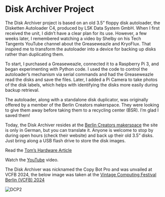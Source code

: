 # Disk Archiver Project

The Disk Archiver project is based on an old 3.5” floppy disk autoloader, the Disketten Autoloader C4, produced by LSK Data System GmbH. When I first received the unit, I didn’t have a clear plan for its use. However, a few weeks later, I remembered watching a video by Shelby on his Tech Tangents YouTube channel about the Greaseweazle and KryoFlux. That inspired me to transform the autoloader into a device for backing up disks rather than duplicating them.

To start, I purchased a Greaseweazle, connected it to a Raspberry Pi 3, and began experimenting with Python code. I used the code to control the autoloader’s mechanism via serial commands and had the Greaseweazle read the disks and save the files. Later, I added a Pi Camera to take photos of the disk labels, which helps with identifying the disks more easily during backup retrieval.

The autoloader, along with a standalone disk duplicator, was originally offered by a member of the Berlin Creators makerspace. They were looking to give them away before taking them to a recycling center (BSR). I’m glad I saved them!

Today, the Disk Archiver resides at the [Berlin Creators makerspace](https://berlincreators.de/) the site is only in German, but you can translate it. Anyone is welcome to stop by during open hours (check their website) and back up their old 3.5” disks. Just bring along a USB flash drive to store the disk images. 

Read the [Tom’s Hardware Article](https://www.tomshardware.com/raspberry-pi/this-raspberry-pi-automatically-archives-a-stack-of-amiga-floppy-disks)

Watch the [YouTube](https://youtu.be/UrLrj-g-TfE) video.

The Disk Archiver was nicknamed the Copy Bot Pro and was unvailed at VCFB 2024, the below image was taken at the [Vintage Computing Festival Berlin (VCFB) 2024](https://vcfb.de/2024/)

![DCP2](https://github.com/user-attachments/assets/e7fc9fa6-c1c4-49e0-8778-c863b5fd6bae)

